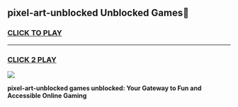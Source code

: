
## pixel-art-unblocked Unblocked Games👋
<h3>
<a href="https://news.freeplayer.one?title=pixel-art-unblocked&ref=16F">CLICK TO PLAY</a></h3>
<hr>

<h3>
<a href="https://news.freeplayer.one?title=pixel-art-unblocked&ref=16F">CLICK 2 PLAY</a>
  
</h3>

<a href="https://news.freeplayer.one?title=pixel-art-unblocked&ref=16F/"><img src="https://clearcache.store/games.png"></a>


**pixel-art-unblocked games unblocked: Your Gateway to Fun and Accessible Online Gaming**
